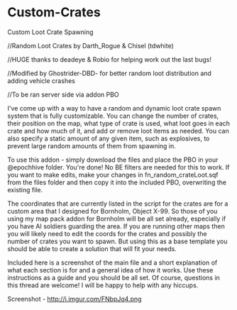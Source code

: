 # Custom-Crates
Custom Loot Crate Spawning

//Random Loot Crates by Darth_Rogue & Chisel (tdwhite)

//HUGE thanks to deadeye & Robio for helping work out the last bugs!

//Modified by Ghostrider-DBD- for better random loot distribution and adding vehicle crashes

//To be ran server side via addon PBO

I've come up with a way to have a random and dynamic loot crate spawn system that is fully customizable.  You can change the number of crates, their position on the map, what type of crate is used, what loot goes in each crate and how much of it, and add or remove loot items as needed.  You can also specify a static amount of any given item, such as explosives, to prevent large random amounts of them from spawning in.
 
To use this addon -  simply download the files and place the PBO in your @epochhive folder.  You're done!  No BE filters are needed for this to work.  If you want to make edits, make your changes in fn_random_crateLoot.sqf from the files folder and then copy it into the included PBO, overwriting the existing file.
 
The coordinates that are currently listed in the script for the crates are for a custom area that I designed for Bornholm, Object X-99.  So those of you using my map pack addon for Bornholm will be all set already, especially if you have AI soldiers guarding the area.  If you are running other maps then you will likely need to edit the coords for the crates and possibly the number of crates you want to spawn.  But using this as a base template you should be able to create a solution that will fit your needs.  
 
Included here is a screenshot of the main file and a short explanation of what each section is for and a general idea of how it works.  Use these instructions as a guide and you should be all set.  Of course, questions in this thread are welcome!  I will be happy to help with any hiccups.

Screenshot - http://i.imgur.com/FNbpJq4.png
